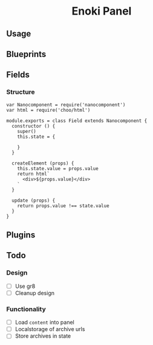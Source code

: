 <h1 align="center">Enoki Panel</h1>

## Usage

## Blueprints

## Fields

### Structure

```
var Nanocomponent = require('nanocomponent')
var html = require('choo/html')

module.exports = class Field extends Nanocomponent {
  constructor () {
    super()
    this.state = {

    }
  }

  createElement (props) {
    this.state.value = props.value
    return html`
      <div>${props.value}</div>
    `
  }

  update (props) {
    return props.value !== state.value
  }
}
```

## Plugins

## Todo

### Design

- [ ] Use gr8
- [ ] Cleanup design

### Functionality

- [ ] Load `content` into panel
- [ ] Localstorage of archive urls
- [ ] Store archives in state